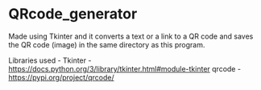# QRcode_generator
Made using Tkinter and it converts a text or a link to a QR code and saves the QR code (image) in the same directory as this program. 

Libraries used -
Tkinter - https://docs.python.org/3/library/tkinter.html#module-tkinter
qrcode -https://pypi.org/project/qrcode/



